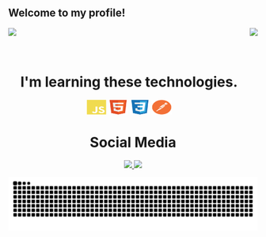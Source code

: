 ## Welcome to my profile!

<div>
  
  <img  height="160em" src="https://github-readme-stats.vercel.app/api?username=IgorHVeloso&show_icons=true&theme=vue-dark&include_all_commits=true&count_private=true"/>
  <img align="right" height="160em" src="https://github-readme-stats.vercel.app/api/top-langs/?username=IgorHVeloso&layout=compact&langs_count=16&theme=vue-dark"/>
</div>
<br>

<div  align="center"> 
  <div style="display: inline_block"><br>
    <h1 align="center">I'm learning these technologies.</h1>
    <img align="center" height="30" width="40" alt="js-icon"  src="https://raw.githubusercontent.com/devicons/devicon/master/icons/javascript/javascript-plain.svg">
    <img align="center" height="30" width="40" alt="html-icon" src="https://raw.githubusercontent.com/devicons/devicon/master/icons/html5/html5-original.svg">
    <img align="center" height="30" width="40" alt="css-icon" src="https://raw.githubusercontent.com/devicons/devicon/master/icons/css3/css3-original.svg">
    <img align="center" height="30" width="40" alt="css-icon" src="https://raw.githubusercontent.com/devicons/devicon/master/icons/postman/postman-original.svg">
    

   </div>
    
  
  <h1 align="center">Social Media</h1>
    <a href = "mailto: igor.veloso@outlook.com.br">
      <img width="30" src="https://github.com/sempostma/office365-icons/blob/master/svg/outlook.svg">
    </a>
    <a href = "https://www.linkedin.com/in/igor-henrique-veloso-5ba8011a9/">
      <img width="25" src="https://upload.wikimedia.org/wikipedia/commons/8/81/LinkedIn_icon.svg">
    </a>
</div>
  
![Snake animation](https://github.com/IgorHVeloso/IgorHVeloso/blob/output/github-contribution-grid-snake.svg)
